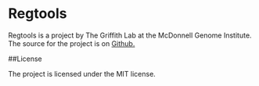 # Regtools
Regtools is a project by The Griffith Lab at the McDonnell Genome Institute.
The source for the project is on [Github.](https://github.com/griffithlab/regtools)

##License

The project is licensed under the MIT license.
